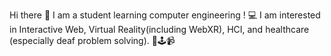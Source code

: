 <p>
Hi there 👋 I am a student learning computer engineering ! 💻
I am interested in Interactive Web, Virtual Reality(including WebXR), HCI, and healthcare (especially deaf problem solving).
🥽🕹📹
</p>



